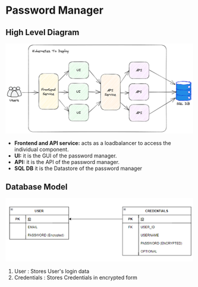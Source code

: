 # Password Manager

## High Level Diagram
![High Level Diagram](./assets/hld.png)

- **Frontend and API service:** acts as a loadbalancer to access the individual component.
- **UI:** it is the GUI of the password manager.
- **API:** it is the API of the password manager.
- **SQL DB** it is the Datastore of the password manager

## Database Model
![Database Model](./assets/databaseModel.png)
1) User : Stores User's login data 
2) Credentials : Stores Credentials in encrypted form

